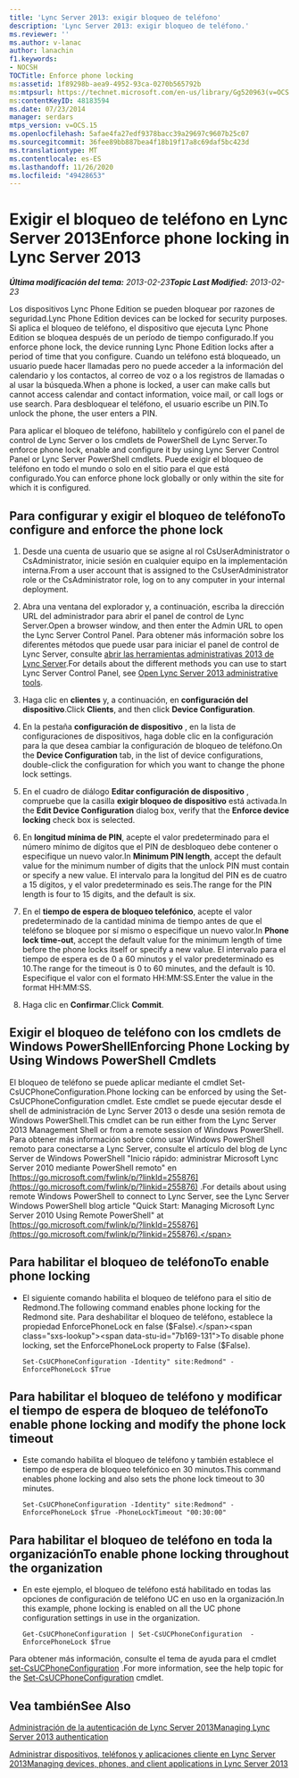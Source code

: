 ```yaml
---
title: 'Lync Server 2013: exigir bloqueo de teléfono'
description: 'Lync Server 2013: exigir bloqueo de teléfono.'
ms.reviewer: ''
ms.author: v-lanac
author: lanachin
f1.keywords:
- NOCSH
TOCTitle: Enforce phone locking
ms:assetid: 1f89298b-aea9-4952-93ca-0270b565792b
ms:mtpsurl: https://technet.microsoft.com/en-us/library/Gg520963(v=OCS.15)
ms:contentKeyID: 48183594
ms.date: 07/23/2014
manager: serdars
mtps_version: v=OCS.15
ms.openlocfilehash: 5afae4fa27edf9378bacc39a29697c9607b25c07
ms.sourcegitcommit: 36fee89bb887bea4f18b19f17a8c69daf5bc423d
ms.translationtype: MT
ms.contentlocale: es-ES
ms.lasthandoff: 11/26/2020
ms.locfileid: "49428653"
---
```

# <a name="enforce-phone-locking-in-lync-server-2013"></a><span data-ttu-id="7b169-103">Exigir el bloqueo de teléfono en Lync Server 2013</span><span class="sxs-lookup"><span data-stu-id="7b169-103">Enforce phone locking in Lync Server 2013</span></span>

<div data-xmlns="http://www.w3.org/1999/xhtml">

<div class="topic" data-xmlns="http://www.w3.org/1999/xhtml" data-msxsl="urn:schemas-microsoft-com:xslt" data-cs="https://msdn.microsoft.com/">

<div data-asp="https://msdn2.microsoft.com/asp">



</div>

<div id="mainSection">

<div id="mainBody"><span data-ttu-id="7b169-104">

<span> </span></span><span class="sxs-lookup"><span data-stu-id="7b169-104">

<span> </span></span></span>

<span data-ttu-id="7b169-105">_**Última modificación del tema:** 2013-02-23_</span><span class="sxs-lookup"><span data-stu-id="7b169-105">_**Topic Last Modified:** 2013-02-23_</span></span>

<span data-ttu-id="7b169-106">Los dispositivos Lync Phone Edition se pueden bloquear por razones de seguridad.</span><span class="sxs-lookup"><span data-stu-id="7b169-106">Lync Phone Edition devices can be locked for security purposes.</span></span> <span data-ttu-id="7b169-107">Si aplica el bloqueo de teléfono, el dispositivo que ejecuta Lync Phone Edition se bloquea después de un período de tiempo configurado.</span><span class="sxs-lookup"><span data-stu-id="7b169-107">If you enforce phone lock, the device running Lync Phone Edition locks after a period of time that you configure.</span></span> <span data-ttu-id="7b169-108">Cuando un teléfono está bloqueado, un usuario puede hacer llamadas pero no puede acceder a la información del calendario y los contactos, al correo de voz o a los registros de llamadas o al usar la búsqueda.</span><span class="sxs-lookup"><span data-stu-id="7b169-108">When a phone is locked, a user can make calls but cannot access calendar and contact information, voice mail, or call logs or use search.</span></span> <span data-ttu-id="7b169-109">Para desbloquear el teléfono, el usuario escribe un PIN.</span><span class="sxs-lookup"><span data-stu-id="7b169-109">To unlock the phone, the user enters a PIN.</span></span>

<span data-ttu-id="7b169-110">Para aplicar el bloqueo de teléfono, habilítelo y configúrelo con el panel de control de Lync Server o los cmdlets de PowerShell de Lync Server.</span><span class="sxs-lookup"><span data-stu-id="7b169-110">To enforce phone lock, enable and configure it by using Lync Server Control Panel or Lync Server PowerShell cmdlets.</span></span> <span data-ttu-id="7b169-111">Puede exigir el bloqueo de teléfono en todo el mundo o solo en el sitio para el que está configurado.</span><span class="sxs-lookup"><span data-stu-id="7b169-111">You can enforce phone lock globally or only within the site for which it is configured.</span></span>

<div>

## <a name="to-configure-and-enforce-the-phone-lock"></a><span data-ttu-id="7b169-112">Para configurar y exigir el bloqueo de teléfono</span><span class="sxs-lookup"><span data-stu-id="7b169-112">To configure and enforce the phone lock</span></span>

1.  <span data-ttu-id="7b169-113">Desde una cuenta de usuario que se asigne al rol CsUserAdministrator o CsAdministrator, inicie sesión en cualquier equipo en la implementación interna.</span><span class="sxs-lookup"><span data-stu-id="7b169-113">From a user account that is assigned to the CsUserAdministrator role or the CsAdministrator role, log on to any computer in your internal deployment.</span></span>

2.  <span data-ttu-id="7b169-114">Abra una ventana del explorador y, a continuación, escriba la dirección URL del administrador para abrir el panel de control de Lync Server.</span><span class="sxs-lookup"><span data-stu-id="7b169-114">Open a browser window, and then enter the Admin URL to open the Lync Server Control Panel.</span></span> <span data-ttu-id="7b169-115">Para obtener más información sobre los diferentes métodos que puede usar para iniciar el panel de control de Lync Server, consulte [abrir las herramientas administrativas 2013 de Lync Server](lync-server-2013-open-lync-server-administrative-tools.md).</span><span class="sxs-lookup"><span data-stu-id="7b169-115">For details about the different methods you can use to start Lync Server Control Panel, see [Open Lync Server 2013 administrative tools](lync-server-2013-open-lync-server-administrative-tools.md).</span></span>

3.  <span data-ttu-id="7b169-116">Haga clic en **clientes** y, a continuación, en **configuración del dispositivo**.</span><span class="sxs-lookup"><span data-stu-id="7b169-116">Click **Clients**, and then click **Device Configuration**.</span></span>

4.  <span data-ttu-id="7b169-117">En la pestaña **configuración de dispositivo** , en la lista de configuraciones de dispositivos, haga doble clic en la configuración para la que desea cambiar la configuración de bloqueo de teléfono.</span><span class="sxs-lookup"><span data-stu-id="7b169-117">On the **Device Configuration** tab, in the list of device configurations, double-click the configuration for which you want to change the phone lock settings.</span></span>

5.  <span data-ttu-id="7b169-118">En el cuadro de diálogo **Editar configuración de dispositivo** , compruebe que la casilla **exigir bloqueo de dispositivo** está activada.</span><span class="sxs-lookup"><span data-stu-id="7b169-118">In the **Edit Device Configuration** dialog box, verify that the **Enforce device locking** check box is selected.</span></span>

6.  <span data-ttu-id="7b169-119">En **longitud mínima de PIN**, acepte el valor predeterminado para el número mínimo de dígitos que el PIN de desbloqueo debe contener o especifique un nuevo valor.</span><span class="sxs-lookup"><span data-stu-id="7b169-119">In **Minimum PIN length**, accept the default value for the minimum number of digits that the unlock PIN must contain or specify a new value.</span></span> <span data-ttu-id="7b169-120">El intervalo para la longitud del PIN es de cuatro a 15 dígitos, y el valor predeterminado es seis.</span><span class="sxs-lookup"><span data-stu-id="7b169-120">The range for the PIN length is four to 15 digits, and the default is six.</span></span>

7.  <span data-ttu-id="7b169-121">En el **tiempo de espera de bloqueo telefónico**, acepte el valor predeterminado de la cantidad mínima de tiempo antes de que el teléfono se bloquee por sí mismo o especifique un nuevo valor.</span><span class="sxs-lookup"><span data-stu-id="7b169-121">In **Phone lock time-out**, accept the default value for the minimum length of time before the phone locks itself or specify a new value.</span></span> <span data-ttu-id="7b169-122">El intervalo para el tiempo de espera es de 0 a 60 minutos y el valor predeterminado es 10.</span><span class="sxs-lookup"><span data-stu-id="7b169-122">The range for the timeout is 0 to 60 minutes, and the default is 10.</span></span> <span data-ttu-id="7b169-123">Especifique el valor con el formato HH:MM:SS.</span><span class="sxs-lookup"><span data-stu-id="7b169-123">Enter the value in the format HH:MM:SS.</span></span>

8.  <span data-ttu-id="7b169-124">Haga clic en **Confirmar**.</span><span class="sxs-lookup"><span data-stu-id="7b169-124">Click **Commit**.</span></span>

</div>

<div>

## <a name="enforcing-phone-locking-by-using-windows-powershell-cmdlets"></a><span data-ttu-id="7b169-125">Exigir el bloqueo de teléfono con los cmdlets de Windows PowerShell</span><span class="sxs-lookup"><span data-stu-id="7b169-125">Enforcing Phone Locking by Using Windows PowerShell Cmdlets</span></span>

<span data-ttu-id="7b169-126">El bloqueo de teléfono se puede aplicar mediante el cmdlet Set-CsUCPhoneConfiguration.</span><span class="sxs-lookup"><span data-stu-id="7b169-126">Phone locking can be enforced by using the Set-CsUCPhoneConfiguration cmdlet.</span></span> <span data-ttu-id="7b169-127">Este cmdlet se puede ejecutar desde el shell de administración de Lync Server 2013 o desde una sesión remota de Windows PowerShell.</span><span class="sxs-lookup"><span data-stu-id="7b169-127">This cmdlet can be run either from the Lync Server 2013 Management Shell or from a remote session of Windows PowerShell.</span></span> <span data-ttu-id="7b169-128">Para obtener más información sobre cómo usar Windows PowerShell remoto para conectarse a Lync Server, consulte el artículo del blog de Lync Server de Windows PowerShell "Inicio rápido: administrar Microsoft Lync Server 2010 mediante PowerShell remoto" en [https://go.microsoft.com/fwlink/p/?linkId=255876](https://go.microsoft.com/fwlink/p/?linkid=255876) .</span><span class="sxs-lookup"><span data-stu-id="7b169-128">For details about using remote Windows PowerShell to connect to Lync Server, see the Lync Server Windows PowerShell blog article "Quick Start: Managing Microsoft Lync Server 2010 Using Remote PowerShell" at [https://go.microsoft.com/fwlink/p/?linkId=255876](https://go.microsoft.com/fwlink/p/?linkid=255876).</span></span>

<div>

## <a name="to-enable-phone-locking"></a><span data-ttu-id="7b169-129">Para habilitar el bloqueo de teléfono</span><span class="sxs-lookup"><span data-stu-id="7b169-129">To enable phone locking</span></span>

  - <span data-ttu-id="7b169-130">El siguiente comando habilita el bloqueo de teléfono para el sitio de Redmond.</span><span class="sxs-lookup"><span data-stu-id="7b169-130">The following command enables phone locking for the Redmond site.</span></span> <span data-ttu-id="7b169-131">Para deshabilitar el bloqueo de teléfono, establece la propiedad EnforcePhoneLock en false ($False).</span><span class="sxs-lookup"><span data-stu-id="7b169-131">To disable phone locking, set the EnforcePhoneLock property to False ($False).</span></span>
    
        Set-CsUCPhoneConfiguration -Identity" site:Redmond" -EnforcePhoneLock $True

</div>

<div>

## <a name="to-enable-phone-locking-and-modify-the-phone-lock-timeout"></a><span data-ttu-id="7b169-132">Para habilitar el bloqueo de teléfono y modificar el tiempo de espera de bloqueo de teléfono</span><span class="sxs-lookup"><span data-stu-id="7b169-132">To enable phone locking and modify the phone lock timeout</span></span>

  - <span data-ttu-id="7b169-133">Este comando habilita el bloqueo de teléfono y también establece el tiempo de espera de bloqueo telefónico en 30 minutos.</span><span class="sxs-lookup"><span data-stu-id="7b169-133">This command enables phone locking and also sets the phone lock timeout to 30 minutes.</span></span>
    
        Set-CsUCPhoneConfiguration -Identity" site:Redmond" -EnforcePhoneLock $True -PhoneLockTimeout "00:30:00"

</div>

<div>

## <a name="to-enable-phone-locking-throughout-the-organization"></a><span data-ttu-id="7b169-134">Para habilitar el bloqueo de teléfono en toda la organización</span><span class="sxs-lookup"><span data-stu-id="7b169-134">To enable phone locking throughout the organization</span></span>

  - <span data-ttu-id="7b169-135">En este ejemplo, el bloqueo de teléfono está habilitado en todas las opciones de configuración de teléfono UC en uso en la organización.</span><span class="sxs-lookup"><span data-stu-id="7b169-135">In this example, phone locking is enabled on all the UC phone configuration settings in use in the organization.</span></span>
    
        Get-CsUCPhoneConfiguration | Set-CsUCPhoneConfiguration  -EnforcePhoneLock $True

</div>

<span data-ttu-id="7b169-136">Para obtener más información, consulte el tema de ayuda para el cmdlet [set-CsUCPhoneConfiguration](https://docs.microsoft.com/powershell/module/skype/Set-CsUCPhoneConfiguration) .</span><span class="sxs-lookup"><span data-stu-id="7b169-136">For more information, see the help topic for the [Set-CsUCPhoneConfiguration](https://docs.microsoft.com/powershell/module/skype/Set-CsUCPhoneConfiguration) cmdlet.</span></span>

</div>

<div>

## <a name="see-also"></a><span data-ttu-id="7b169-137">Vea también</span><span class="sxs-lookup"><span data-stu-id="7b169-137">See Also</span></span>


[<span data-ttu-id="7b169-138">Administración de la autenticación de Lync Server 2013</span><span class="sxs-lookup"><span data-stu-id="7b169-138">Managing Lync Server 2013 authentication</span></span>](lync-server-2013-managing-lync-server-authentication.md)  


[<span data-ttu-id="7b169-139">Administrar dispositivos, teléfonos y aplicaciones cliente en Lync Server 2013</span><span class="sxs-lookup"><span data-stu-id="7b169-139">Managing devices, phones, and client applications in Lync Server 2013</span></span>](lync-server-2013-managing-devices-phones-and-client-applications.md)  
  

<span data-ttu-id="7b169-140"></div>

</div>

<span> </span>

</div>

</div>

</span><span class="sxs-lookup"><span data-stu-id="7b169-140"></div>

</div>

<span> </span>

</div>

</div>

</span></span></div>

